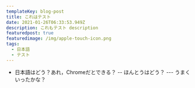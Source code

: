 ```yaml
---
templateKey: blog-post
title: これはテスト
date: 2021-01-26T06:33:53.949Z
description: これもテスト description
featuredpost: true
featuredimage: /img/apple-touch-icon.png
tags:
  - 日本語
  - テスト
---
```

- 日本語はどう？あれ，Chromeだとできる？
-- ほんとうはどう？
--- うまくいったかな？
